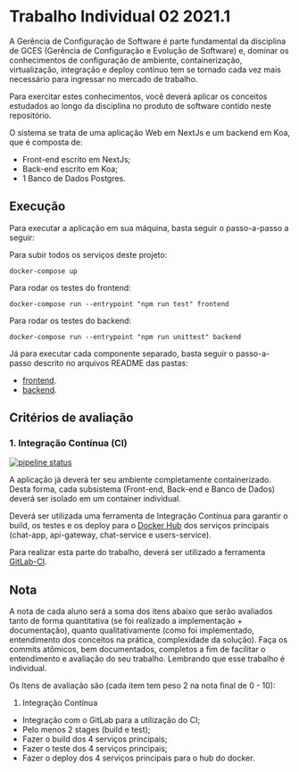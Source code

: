 # Trabalho Individual 02 2021.1

A Gerência de Configuração de Software é parte fundamental da disciplina de GCES (Gerência de Configuração e Evolução de Software) e, dominar os conhecimentos de configuração de ambiente, containerização, virtualização, integração e deploy contínuo tem se tornado cada vez mais necessário para ingressar no mercado de trabalho.

Para exercitar estes conhecimentos, você deverá aplicar os conceitos estudados ao longo da disciplina no produto de software contido neste repositório.

O sistema se trata de uma aplicação Web em NextJs e um backend em Koa, que é composta de:

- Front-end escrito em NextJs;
- Back-end escrito em Koa;
- 1 Banco de Dados Postgres.

## Execução

Para executar a aplicação em sua máquina, basta seguir o passo-a-passo a seguir:

Para subir todos os serviços deste projeto:

```docker
docker-compose up
```

Para rodar os testes do frontend:

```docker
docker-compose run --entrypoint "npm run test" frontend
```

Para rodar os testes do backend:

```docker
docker-compose run --entrypoint "npm run unittest" backend
```

Já para executar cada componente separado, basta seguir o passo-a-passo descrito no arquivos README das pastas:

- [frontend](./frontend/README.md).
- [backend](./backend/README.md).

## Critérios de avaliação

### 1. Integração Contínua (CI)

[![pipeline status](https://gitlab.com/ErickGiffoni/Workshop-CI-Entrega-02/badges/main/pipeline.svg)](https://gitlab.com/ErickGiffoni/Workshop-CI-Entrega-02/-/commits/main)

A aplicação já deverá ter seu ambiente completamente containerizado. Desta forma, cada subsistema (Front-end, Back-end e Banco de Dados) deverá ser isolado em um container individual.

Deverá ser utilizada uma ferramenta de Integração Contínua para garantir o build, os testes e os deploy para o [Docker Hub](https://hub.docker.com) dos serviços principais (chat-app, api-gateway, chat-service e users-service).

Para realizar esta parte do trabalho, deverá ser utilizado a ferramenta [GitLab-CI](https://docs.gitlab.com/ee/ci/).

## Nota

A nota de cada aluno será a soma dos itens abaixo que serão avaliados tanto de forma quantitativa (se foi realizado a implementação + documentação), quanto qualitativamente (como foi implementado, entendimento dos conceitos na prática, complexidade da solução). Faça os commits atômicos, bem documentados, completos a fim de facilitar o entendimento e avaliação do seu trabalho. Lembrando que esse trabalho é individual.

Os Itens de avaliação são (cada item tem peso 2 na nota final de 0 - 10):

1. Integração Contínua

- Integração com o GitLab para a utilização do CI;
- Pelo menos 2 stages (build e test);
- Fazer o build dos 4 serviços principais;
- Fazer o teste dos 4 serviços principais;
- Fazer o deploy dos 4 serviços principais para o hub do docker.
